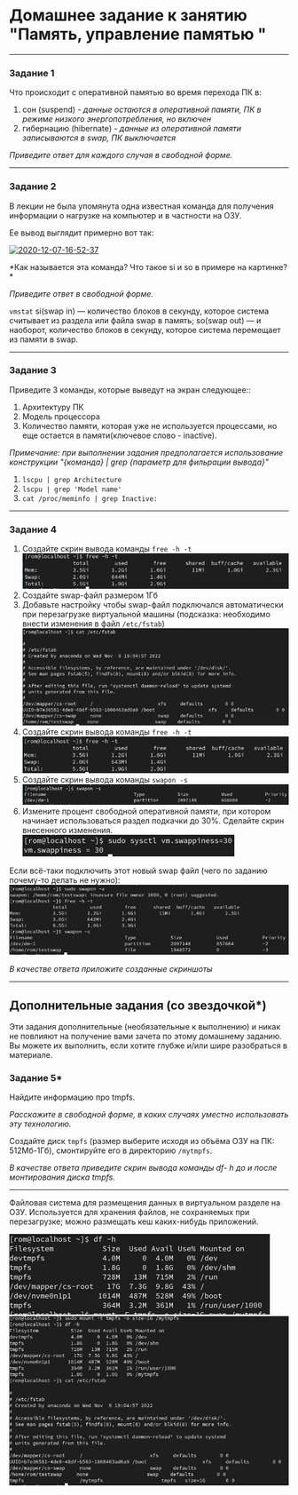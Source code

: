 # Домашнее задание к занятию "Память, управление памятью "


---

### Задание 1

Что происходит с оперативной памятью во время перехода ПК в:
1) сон (suspend) *- данные остаются в оперативной памяти, ПК в режиме низкого энергопотребления, но включен*
2) гибернацию (hibernate) *- данные из оперативной памяти записываются в swap, ПК выключается*

*Приведите ответ для каждого случая в свободной форме.*



---

### Задание 2

В лекции не была упомянута одна известная команда для получения информации о нагрузке на компьютер и в частности  на ОЗУ.

Ее вывод выглядит примерно вот так:

<a href="https://imgbb.com/"><img src="https://i.ibb.co/7Q16Chb/2020-12-07-16-52-37.png" alt="2020-12-07-16-52-37" border="0"></a>

*Как называется эта команда? Что такое si и so  в примере на картинке? *

*Приведите ответ в свободной форме.*

`vmstat`
si(swap in) — количество блоков в секунду, которое система считывает из раздела или файла swap в память;
so(swap out) — и наоборот, количество блоков в секунду, которое система перемещает из памяти в swap.


---

### Задание 3

Приведите 3 команды, которые выведут на экран следующее::

1) Архитектуру ПК
2) Модель процессора
3) Количество памяти, которая уже не используется процессами, но еще остается в памяти(ключевое слово - inactive).

*Примечание: при выполнении задания предполагается использование конструкции "{команда} | grep {параметр для фильрации вывода}"*

1) `lscpu | grep Architecture`
2) `lscpu | grep 'Model name'`
3) `cat /proc/meminfo | grep Inactive:`

---

### Задание 4

1) Создайте скрин вывода команды `free -h -t`
![](images/2-04/4-1.png)
2) Создайте swap-файл размером 1Гб
3) Добавьте настройку чтобы swap-файл подключался автоматически при перезагрузке виртуальной машины (подсказка: необходимо внести изменения в файл `/etc/fstab`)
![](images/2-04/4-3.png)
4) Создайте скрин вывода команды `free -h -t`
![](images/2-04/4-4.png)
5) Создайте скрин вывода команды `swapon -s`
![](images/2-04/4-5.png)
6) Измените процент свободной оперативной памяти, при котором начинает использоваться раздел подкачки до 30%. Сделайте скрин внесенного изменения.
![](images/2-04/4-6.png)

Если всё-таки подключить этот новый swap файл (чего по заданию почему-то делать не нужно):
![](images/2-04/4.png)

*В качестве ответа приложите созданные скриншоты*

---


## Дополнительные задания (со звездочкой*)
Эти задания дополнительные (необязательные к выполнению) и никак не повлияют на получение вами зачета по этому домашнему заданию. Вы можете их выполнить, если хотите глубже и/или шире разобраться в материале.


### Задание 5*

Найдите информацию про tmpfs.

*Расскажите в свободной форме, в каких случаях уместно использовать эту технологию.*

Создайте диск `tmpfs` (размер выберите исходя из объёма ОЗУ на ПК: 512Мб-1Гб), смонтируйте его в директорию `/mytmpfs`.

*В качестве ответа приведите скрин вывода команды df- h до и после монтирования диска tmpfs.*

---

Файловая система для размещения данных в виртуальном разделе на ОЗУ. Используется для хранения файлов, не сохраняемых при перезагрузке; можно размещать кеш каких-нибудь приложений.

![](images/2-04/5-1.png)
![](images/2-04/5-2.png)